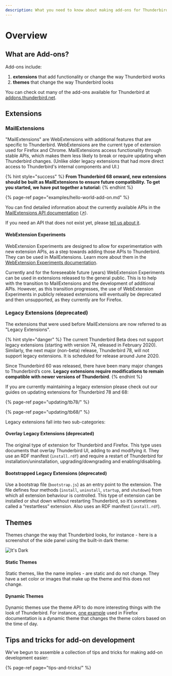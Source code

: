 ```yaml
---
description: What you need to know about making add-ons for Thunderbird.
---
```


# Overview

## What are Add-ons?

Add-ons include:

1. **extensions** that add functionality or change the way Thunderbird works
2. **themes** that change the way Thunderbird looks

You can check out many of the add-ons available for Thunderbird at [addons.thunderbird.net](https://addons.thunderbird.net).

## Extensions

### MailExtensions

"MailExtensions" are WebExtensions with additional features that are specific to Thunderbird. WebExtensions are the current type of extension used for Firefox and Chrome. MailExtensions access functionality through stable APIs, which makes them less likely to break or require updating when Thunderbird changes. \(Unlike older legacy extensions that had more direct access to Thunderbird's internal components and UI.\)

{% hint style="success" %}
**From Thunderbird 68 onward, new extensions should be built as MailExtensions to ensure future compatibility. To get you started, we have put together a tutorial:**
{% endhint %}

{% page-ref page="examples/hello-world-add-on.md" %}

You can find detailed information about the currently available APIs in the [MailExtensions API documentation](https://thunderbird-webextensions.readthedocs.io/) \([↗](https://thunderbird-webextensions.readthedocs.io/)\).

If you need an API that does not exist yet, please [tell us about it](https://bugzilla.mozilla.org/enter_bug.cgi?product=Thunderbird&component=General).

#### WebExtension Experiments

WebExtension Experiments are designed to allow for experimentation with new extension APIs, as a step towards adding those APIs to Thunderbird. They can be used in MailExtensions. Learn more about them in the [WebExtension Experiments documentation](https://thunderbird-webextensions.readthedocs.io/en/68/how-to/experiments.html).

Currently and for the foreseeable future \(years\) WebExtension Experiments can be used in extensions released to the general public. This is to help with the transition to MailExtensions and the development of additional APIs. However, as this transition progresses, the use of WebExtension Experiments in publicly released extensions will eventually be deprecated and then unsupported, as they currently are for Firefox.

### Legacy Extensions \(deprecated\)

The extensions that were used before MailExtensions are now referred to as "Legacy Extensions".

{% hint style="danger" %}
The current Thunderbird Beta does not support legacy extensions \(starting with version 74, released in February 2020\). Similarly, the next major \(non-beta\) release, Thunderbird 78, will not support legacy extensions. It is scheduled for release around June 2020.

Since Thunderbird 60 was released, there have been many major changes to Thunderbird’s core. **Legacy extensions require modifications to remain compatible with newer versions of Thunderbird**.
{% endhint %}

If you are currently maintaining a legacy extension please check out our guides on updating extensions for Thunderbird 78 and 68:

{% page-ref page="updating/tb78/" %}

{% page-ref page="updating/tb68/" %}

Legacy extensions fall into two sub-categories:

#### **Overlay Legacy Extensions \(deprecated\)**

The original type of extension for Thunderbird and Firefox. This type uses documents that overlay Thunderbird UI, adding to and modifying it. They use an RDF manifest \(`install.rdf`\) and require a restart of Thunderbird for installation/uninstallation, upgrading/downgrading and enabling/disabling.

#### **Bootstrapped Legacy Extensions \(deprecated\)**

Use a bootstrap file \(`bootstrap.js`\) as an entry point to the extension. The file defines four methods \(`install`, `uninstall`, `startup`, and `shutdown`\) from which all extension behaviour is controlled. This type of extension can be installed or shut down without restarting Thunderbird, so it’s sometimes called a “restartless” extension. Also uses an RDF manifest \(`install.rdf`\).

## Themes

Themes change the way that Thunderbird looks, for instance - here is a screenshot of the side panel using the built-in dark theme:

![It&apos;s Dark](../.gitbook/assets/screenshot-from-2019-03-23-13-47-57.png)

#### Static Themes

Static themes, like the name implies - are static and do not change. They have a set color or images that make up the theme and this does not change.

#### Dynamic Themes

Dynamic themes use the theme API to do more interesting things with the look of Thunderbird. For instance, [one example](https://developer.mozilla.org/en-US/docs/Mozilla/Add-ons/Themes/Theme_concepts#Dynamic_themes) used in Firefox documentation is a dynamic theme that changes the theme colors based on the time of day.

## Tips and tricks for add-on development

We've begun to assemble a collection of tips and tricks for making add-on development easier:

{% page-ref page="tips-and-tricks/" %}

